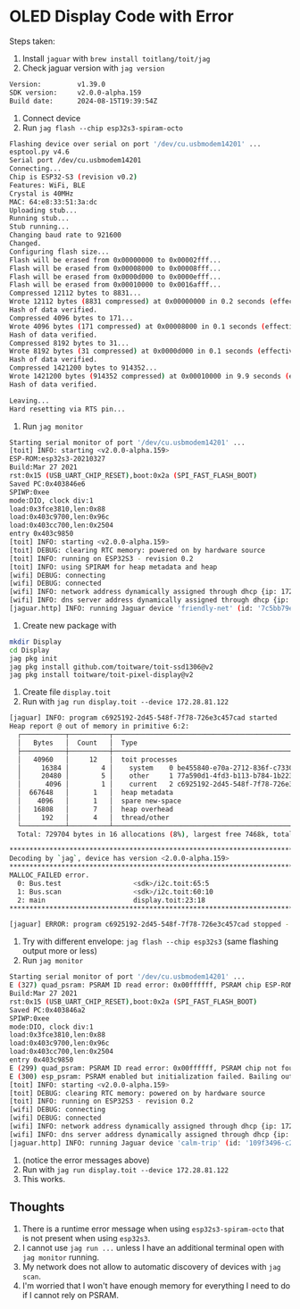 # OLED Display Code with Error

Steps taken:

1. Install `jaguar` with `brew install toitlang/toit/jag`
1. Check jaguar version with `jag version`

  ~~~bash
  Version:         v1.39.0
  SDK version:     v2.0.0-alpha.159
  Build date:      2024-08-15T19:39:54Z
  ~~~

1. Connect device
1. Run `jag flash --chip esp32s3-spiram-octo`

  ~~~bash
  Flashing device over serial on port '/dev/cu.usbmodem14201' ...
  esptool.py v4.6
  Serial port /dev/cu.usbmodem14201
  Connecting...
  Chip is ESP32-S3 (revision v0.2)
  Features: WiFi, BLE
  Crystal is 40MHz
  MAC: 64:e8:33:51:3a:dc
  Uploading stub...
  Running stub...
  Stub running...
  Changing baud rate to 921600
  Changed.
  Configuring flash size...
  Flash will be erased from 0x00000000 to 0x00002fff...
  Flash will be erased from 0x00008000 to 0x00008fff...
  Flash will be erased from 0x0000d000 to 0x0000efff...
  Flash will be erased from 0x00010000 to 0x0016afff...
  Compressed 12112 bytes to 8831...
  Wrote 12112 bytes (8831 compressed) at 0x00000000 in 0.2 seconds (effective 478.1 kbit/s)...
  Hash of data verified.
  Compressed 4096 bytes to 171...
  Wrote 4096 bytes (171 compressed) at 0x00008000 in 0.1 seconds (effective 628.8 kbit/s)...
  Hash of data verified.
  Compressed 8192 bytes to 31...
  Wrote 8192 bytes (31 compressed) at 0x0000d000 in 0.1 seconds (effective 777.5 kbit/s)...
  Hash of data verified.
  Compressed 1421200 bytes to 914352...
  Wrote 1421200 bytes (914352 compressed) at 0x00010000 in 9.9 seconds (effective 1144.5 kbit/s)...
  Hash of data verified.

  Leaving...
  Hard resetting via RTS pin...
  ~~~

1. Run `jag monitor`

  ~~~bash
  Starting serial monitor of port '/dev/cu.usbmodem14201' ...
  [toit] INFO: starting <v2.0.0-alpha.159>
  ESP-ROM:esp32s3-20210327
  Build:Mar 27 2021
  rst:0x15 (USB_UART_CHIP_RESET),boot:0x2a (SPI_FAST_FLASH_BOOT)
  Saved PC:0x403846e6
  SPIWP:0xee
  mode:DIO, clock div:1
  load:0x3fce3810,len:0x88
  load:0x403c9700,len:0x96c
  load:0x403cc700,len:0x2504
  entry 0x403c9850
  [toit] INFO: starting <v2.0.0-alpha.159>
  [toit] DEBUG: clearing RTC memory: powered on by hardware source
  [toit] INFO: running on ESP32S3 - revision 0.2
  [toit] INFO: using SPIRAM for heap metadata and heap
  [wifi] DEBUG: connecting
  [wifi] DEBUG: connected
  [wifi] INFO: network address dynamically assigned through dhcp {ip: 172.28.81.122}
  [wifi] INFO: dns server address dynamically assigned through dhcp {ip: [208.67.220.220, 208.67.222.222]}
  [jaguar.http] INFO: running Jaguar device 'friendly-net' (id: '7c5bb79e-a636-4880-b189-50230ffb35a3') on 'http://172.28.81.122:9000'
  ~~~

1. Create new package with

  ~~~bash
  mkdir Display
  cd Display
  jag pkg init
  jag pkg install github.com/toitware/toit-ssd1306@v2
  jag pkg install toitware/toit-pixel-display@v2
  ~~~

1. Create file `display.toit`
1. Run with `jag run display.toit --device 172.28.81.122`

  ~~~bash
  [jaguar] INFO: program c6925192-2d45-548f-7f78-726e3c457cad started
  Heap report @ out of memory in primitive 6:2:
    ┌───────────┬──────────┬─────────────────────────────────────────────────────┐
    │   Bytes   │  Count   │  Type                                               │
    ├───────────┼──────────┼─────────────────────────────────────────────────────┤
    │   40960   │     12   │  toit processes                                     │
    │     16384 │        4 │    system    0 be455840-e70a-2712-836f-c73308e7e172 │
    │     20480 │        5 │    other     1 77a590d1-4fd3-b113-b784-1b2234ecf97a │
    │      4096 │        1 │    current   2 c6925192-2d45-548f-7f78-726e3c457cad │
    │  667648   │      1   │  heap metadata                                      │
    │    4096   │      1   │  spare new-space                                    │
    │   16808   │      7   │  heap overhead                                      │
    │     192   │      4   │  thread/other                                       │
    └───────────┴──────────┴─────────────────────────────────────────────────────┘
    Total: 729704 bytes in 16 allocations (8%), largest free 7468k, total free 7475k

  ******************************************************************************
  Decoding by `jag`, device has version <2.0.0-alpha.159>
  ******************************************************************************
  MALLOC_FAILED error.
    0: Bus.test                  <sdk>/i2c.toit:65:5
    1: Bus.scan                  <sdk>/i2c.toit:60:10
    2: main                      display.toit:23:18
  ******************************************************************************

  [jaguar] ERROR: program c6925192-2d45-548f-7f78-726e3c457cad stopped - exit code 1
  ~~~

1. Try with different envelope: `jag flash --chip esp32s3` (same flashing output more or less)
1. Run `jag monitor`

  ~~~bash
  Starting serial monitor of port '/dev/cu.usbmodem14201' ...
  E (327) quad_psram: PSRAM ID read error: 0x00ffffff, PSRAM chip ESP-ROM:esp32s3-20210327
  Build:Mar 27 2021
  rst:0x15 (USB_UART_CHIP_RESET),boot:0x2a (SPI_FAST_FLASH_BOOT)
  Saved PC:0x403846a2
  SPIWP:0xee
  mode:DIO, clock div:1
  load:0x3fce3810,len:0x88
  load:0x403c9700,len:0x96c
  load:0x403cc700,len:0x2504
  entry 0x403c9850
  E (299) quad_psram: PSRAM ID read error: 0x00ffffff, PSRAM chip not found or not supported, or wrong PSRAM line mode
  E (300) esp_psram: PSRAM enabled but initialization failed. Bailing out.
  [toit] INFO: starting <v2.0.0-alpha.159>
  [toit] DEBUG: clearing RTC memory: powered on by hardware source
  [toit] INFO: running on ESP32S3 - revision 0.2
  [wifi] DEBUG: connecting
  [wifi] DEBUG: connected
  [wifi] INFO: network address dynamically assigned through dhcp {ip: 172.28.81.122}
  [wifi] INFO: dns server address dynamically assigned through dhcp {ip: [208.67.220.220, 208.67.222.222]}
  [jaguar.http] INFO: running Jaguar device 'calm-trip' (id: '109f3496-c29a-4f9a-ad5f-8b9e8a1a30e3') on 'http://172.28.81.122:9000'
  ~~~

1. (notice the error messages above)
1. Run with `jag run display.toit --device 172.28.81.122`
1. This works.

## Thoughts

1. There is a runtime error message when using `esp32s3-spiram-octo` that is not present when using `esp32s3`.
2. I cannot use `jag run ...` unless I have an additional terminal open with `jag monitor` running.
3. My network does not allow to automatic discovery of devices with `jag scan`.
4. I'm worried that I won't have enough memory for everything I need to do if I cannot rely on PSRAM.
